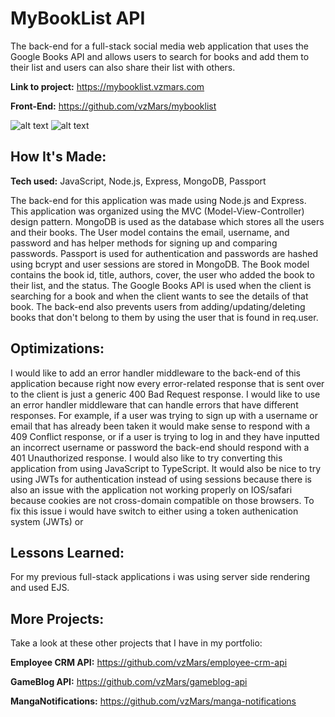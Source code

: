 # MyBookList API

The back-end for a full-stack social media web application that uses the Google Books API and allows users to search for books and add them to their list and users can also share their list with others.

**Link to project:** https://mybooklist.vzmars.com

**Front-End:** https://github.com/vzMars/mybooklist

![alt text](https://i.imgur.com/bxRXgX2.png)
![alt text](https://i.imgur.com/JCjjs0B.png)

## How It's Made:

**Tech used:** JavaScript, Node.js, Express, MongoDB, Passport

The back-end for this application was made using Node.js and Express. This application was organized using the MVC (Model-View-Controller) design pattern. MongoDB is used as the database which stores all the users and their books. The User model contains the email, username, and password and has helper methods for signing up and comparing passwords. Passport is used for authentication and passwords are hashed using bcrypt and user sessions are stored in MongoDB. The Book model contains the book id, title, authors, cover, the user who added the book to their list, and the status. The Google Books API is used when the client is searching for a book and when the client wants to see the details of that book. The back-end also prevents users from adding/updating/deleting books that don't belong to them by using the user that is found in req.user.

## Optimizations:

I would like to add an error handler middleware to the back-end of this application because right now every error-related response that is sent over to the client is just a generic 400 Bad Request response. I would like to use an error handler middleware that can handle errors that have different responses. For example, if a user was trying to sign up with a username or email that has already been taken it would make sense to respond with a 409 Conflict response, or if a user is trying to log in and they have inputted an incorrect username or password the back-end should respond with a 401 Unauthorized response. I would also like to try converting this application from using JavaScript to TypeScript. It would also be nice to try using JWTs for authentication instead of using sessions because there is also an issue with the application not working properly on IOS/safari because cookies are not cross-domain compatible on those browsers. To fix this issue i would have switch to either using a token authenication system (JWTs) or

## Lessons Learned:

For my previous full-stack applications i was using server side rendering and used EJS.

## More Projects:

Take a look at these other projects that I have in my portfolio:

**Employee CRM API:** https://github.com/vzMars/employee-crm-api

**GameBlog API:** https://github.com/vzMars/gameblog-api

**MangaNotifications:** https://github.com/vzMars/manga-notifications
